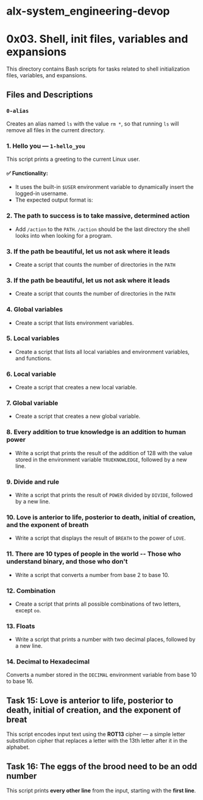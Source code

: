 # alx-system_engineering-devop
# 0x03. Shell, init files, variables and expansions

This directory contains Bash scripts for tasks related to shell initialization files, variables, and expansions.

## Files and Descriptions

### `0-alias`
Creates an alias named `ls` with the value `rm *`, so that running `ls` will remove all files in the current directory.

### 1. Hello you — `1-hello_you`

This script prints a greeting to the current Linux user.

#### ✅ Functionality:
- It uses the built-in `$USER` environment variable to dynamically insert the logged-in username.
- The expected output format is:

### 2. The path to success is to take massive, determined action
- Add `/action` to the `PATH`. `/action` should be the last directory the shell looks into when looking for a program.

### 3. If the path be beautiful, let us not ask where it leads
- Create a script that counts the number of directories in the `PATH`

### 3. If the path be beautiful, let us not ask where it leads
- Create a script that counts the number of directories in the `PATH`

### 4. Global variables
- Create a script that lists environment variables.

### 5. Local variables
- Create a script that lists all local variables and environment variables, and functions.

### 6. Local variable
- Create a script that creates a new local variable.

### 7. Global variable
- Create a script that creates a new global variable.

### 8. Every addition to true knowledge is an addition to human power
- Write a script that prints the result of the addition of 128 with the value stored in the environment variable `TRUEKNOWLEDGE`, followed by a new line.

### 9. Divide and rule
- Write a script that prints the result of `POWER` divided by `DIVIDE`, followed by a new line.

### 10. Love is anterior to life, posterior to death, initial of creation, and the exponent of breath
- Write a script that displays the result of `BREATH` to the power of `LOVE`.

### 11. There are 10 types of people in the world -- Those who understand binary, and those who don't
- Write a script that converts a number from base 2 to base 10.

### 12. Combination
- Create a script that prints all possible combinations of two letters, except `oo`.

### 13. Floats
- Write a script that prints a number with two decimal places, followed by a new line.

### 14. Decimal to Hexadecimal
Converts a number stored in the `DECIMAL` environment variable from base 10 to base 16.

## Task 15: Love is anterior to life, posterior to death, initial of creation, and the exponent of breat
This script encodes input text using the **ROT13** cipher — a simple letter substitution cipher that replaces a letter with the 13th letter after it in the alphabet.

## Task 16: The eggs of the brood need to be an odd number
This script prints **every other line** from the input, starting with the **first line**.
